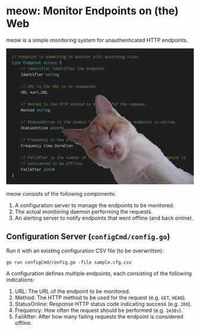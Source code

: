 # meow: Monitor Endpoints on (the) Web

meow is a simple monitoring system for unauthenticated HTTP endpoints.

![Monitoring Murzik](assets/murzik.jpg)

meow consists of the following components:

1. A configuration server to manage the endpoints to be monitored.
2. The actual monitoring daemon performing the requests.
3. An alerting server to notify endpoints that went offline (and back online).

## Configuration Server (`configCmd/config.go`)

Run it with an existing configuration CSV file (to be overwritten):

    go run configCmd/config.go -file sample.cfg.csv

A configuration defines multiple endpoints, each consisting of the following
indications:

1. URL: The URL of the endpoint to be monitored.
2. Method: The HTTP method to be used for the request (e.g. `GET`, `HEAD`).
3. StatusOnline: Response HTTP status code indicating success (e.g. `200`).
4. Frequency: How often the request should be performed (e.g. `1m30s`).
5. FailAfter: After how many failing requests the endpoint is considered offline.

